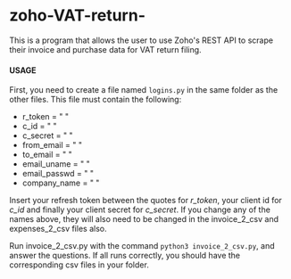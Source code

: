 # zoho-VAT-return-
This is a program that allows the user to use Zoho's REST API to scrape their invoice and purchase data for VAT return filing.

#### USAGE
First, you need to create a file named `logins.py` in the same folder as the other files.
This file must contain the following:
- r_token = " "
- c_id = " "
- c_secret = " "
- from_email = " "
- to_email = " "
- email_uname = " "
- email_passwd = " "
- company_name = " "

Insert your refresh token between the quotes for *r_token*, your client id for *c_id* and finally your client secret for *c_secret*.
If you change any of the names above, they will also need to be changed in the invoice_2_csv and expenses_2_csv files also.

Run invoice_2_csv.py with the command `python3 invoice_2_csv.py`, and answer the questions.
If all runs correctly, you should have the corresponding csv files in your folder.

